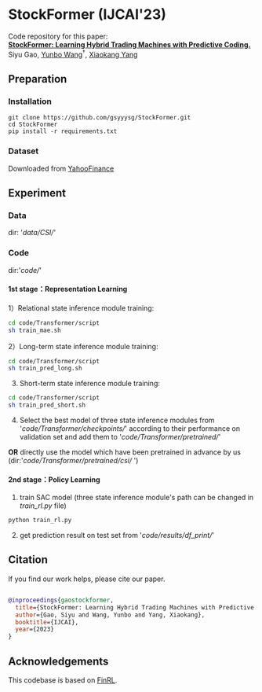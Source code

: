 # StockFormer (IJCAI'23)

Code repository for this paper:  
[**StockFormer: Learning Hybrid Trading Machines with Predictive Coding.**](https://www.ijcai.org/proceedings/2023/0530.pdf)  
Siyu Gao, [Yunbo Wang](https://wyb15.github.io/)<sup>†</sup>, [Xiaokang Yang](https://scholar.google.com/citations?user=yDEavdMAAAAJ&hl=zh-CN)

## Preparation

### Installation
```
git clone https://github.com/gsyyysg/StockFormer.git
cd StockFormer
pip install -r requirements.txt
```

### Dataset
Downloaded from [YahooFinance](https://pypi.org/project/yfinance/)

## Experiment

### Data 
dir: '*data/CSI/*'

### Code

dir:'*code/*'

#### 1st stage：Representation Learning

1）Relational state inference module training: 

```bash
cd code/Transformer/script
sh train_mae.sh
```

2）Long-term state inference module training:

```bash
cd code/Transformer/script
sh train_pred_long.sh
```

3) Short-term state inference  module training:

```bash
cd code/Transformer/script
sh train_pred_short.sh
```

4) Select the best model of three state inference modules from '*code/Transformer/checkpoints/*' according to their performance on validation set and add them to '*code/Transformer/pretrained/*'

**OR** directly use the model which have been pretrained in advance by us (dir:'*code/Transformer/pretrained/csi/* ')

#### 2nd stage：Policy Learning

1) train SAC model (three state inference module's path can be changed in *train_rl.py* file)

```bash
python train_rl.py
```

2) get prediction result on test set from '*code/results/df_print/*'

## Citation

  

If you find our work helps, please cite our paper.
```bibtex

@inproceedings{gaostockformer,
  title={StockFormer: Learning Hybrid Trading Machines with Predictive Coding},
  author={Gao, Siyu and Wang, Yunbo and Yang, Xiaokang},
  booktitle={IJCAI},
  year={2023}
}


```


## Acknowledgements
This codebase is based on [FinRL](https://github.com/showlab/DeVRF/tree/main](https://github.com/AI4Finance-Foundation/FinRL)https://github.com/AI4Finance-Foundation/FinRL).
